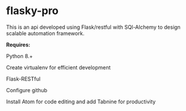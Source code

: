 # flasky-pro

This is an api developed using Flask/restful with SQl-Alchemy to design scalable automation framework.




**Requires:**

Python 8.+

Create virtualenv for efficient development

Flask-RESTful

Configure github

Install Atom for code editing and add Tabnine for productivity
